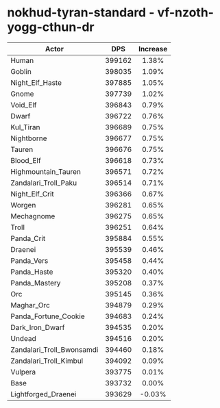# nokhud-tyran-standard - vf-nzoth-yogg-cthun-dr
| Actor | DPS | Increase |
|---|:---:|:---:|
|Human|399162|1.38%|
|Goblin|398035|1.09%|
|Night_Elf_Haste|397885|1.05%|
|Gnome|397739|1.02%|
|Void_Elf|396843|0.79%|
|Dwarf|396722|0.76%|
|Kul_Tiran|396689|0.75%|
|Nightborne|396677|0.75%|
|Tauren|396676|0.75%|
|Blood_Elf|396618|0.73%|
|Highmountain_Tauren|396571|0.72%|
|Zandalari_Troll_Paku|396514|0.71%|
|Night_Elf_Crit|396366|0.67%|
|Worgen|396281|0.65%|
|Mechagnome|396275|0.65%|
|Troll|396251|0.64%|
|Panda_Crit|395884|0.55%|
|Draenei|395539|0.46%|
|Panda_Vers|395458|0.44%|
|Panda_Haste|395320|0.40%|
|Panda_Mastery|395208|0.37%|
|Orc|395145|0.36%|
|Maghar_Orc|394879|0.29%|
|Panda_Fortune_Cookie|394683|0.24%|
|Dark_Iron_Dwarf|394535|0.20%|
|Undead|394516|0.20%|
|Zandalari_Troll_Bwonsamdi|394460|0.18%|
|Zandalari_Troll_Kimbul|394092|0.09%|
|Vulpera|393775|0.01%|
|Base|393732|0.00%|
|Lightforged_Draenei|393629|-0.03%|
